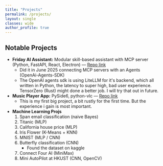 ```yaml
---
title: "Projects"
permalink: /projects/
layout: single
classes: wide
author_profile: true
---
```

## Notable Projects

- **Friday AI Assistant:** Modular skill-based assistant with MCP server (Python, FastAPI, React, Electron) — [Repo link](https://github.com/ZihaoFU245/It-s-Friday-)
    * Did it in June 2025 connecting MCP servers with an Agents (OpenAi-Agents-SDK)
    * The OpenAI agents sdk is using LiteLLM for it's backend, which all written in Python, the latency to super high, bad user experience. TensorZero (Rust) might done a better job. I will try that out in future.
- **Music Player App:** PySide6, python-vlc — [Repo link](https://github.com/ZihaoFU245/Acoustic-Player)
    * This is my first big project, a bit rustly for the first time. But the experience i gain is most important.
- **Machine Learning Projs** 
    1. Span email classification (naive Bayes)
    2. Titanic (MLP)
    3. California house price (MLP)
    4. Iris Flower (K-Means + KNN)
    5. MNIST (MLP / CNN)
    6. Butterfly classification (CNN)
        * Found the dataset on kaggle
    7. Connect Four AI (MiniMax)
    8. Mini AutoPilot at HKUST (CNN, OpenCV)


